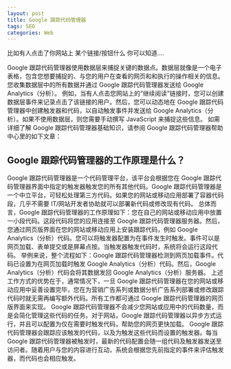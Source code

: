 ```yaml
---
layout: post
title: Google 跟踪代码管理器　　
tags: SEO
categories: Web
---
```


比如有人点击了你网站上 某个链接/按钮什么 你可以知道....



Google 跟踪代码管理器使用数据层来捕捉关键的数据点。数据层就像是一个电子表格，包含您想要捕捉的、与您的用户在查看的网页和和执行的操作相关的信息。您收集数据层中的所有数据并通过 Google 跟踪代码管理器发送给 Google Analytics（分析）。
例如，当有人点击您网站上的“继续阅读”链接时，您可以创建数据层事件来记录点击了该链接的用户。然后，您可以动态地在 Google 跟踪代码管理器中创建触发器和代码，以自动触发事件并发送给 Google Analytics（分析）。如果不使用数据层，则您需要手动撰写 JavaScript 来捕捉这些信息。
如需详细了解 Google 跟踪代码管理器基础知识，请参阅 Google 跟踪代码管理器帮助中心里的如下文章：








## Google 跟踪代码管理器的工作原理是什么？
Google 跟踪代码管理器是一个代码管理平台，该平台会根据您在 Google 跟踪代码管理器界面中指定的触发器触发您的所有其他代码。Google 跟踪代码管理器是一个中立平台，可轻松处理第三方代码。如果您的网站或移动应用部署了容器代码段，几乎不需要 IT/网站开发者协助就可以部署新代码或修改现有代码。
总体而言，Google 跟踪代码管理器的工作原理如下：您在自己的网站或移动应用中放置一小段代码。这段代码将您的应用连接至 Google 跟踪代码管理器服务器。然后，您通过网页版界面在您的网站或移动应用上安装跟踪代码，例如 Google Analytics（分析）代码。您可以将触发器配置为在事件发生时触发。事件可以是网页加载、表单提交或是屏幕点按。当触发器触发代码时，系统将会运行这段代码。
举例来说，整个流程如下：Google 跟踪代码管理器检测到网页加载事件。代码已设置为在网页加载时触发 Google Analytics（分析）代码。然后，Google Analytics（分析）代码会将其数据发回 Google Analytics（分析）服务器。
上述工作方式的优势在于，通常情况下，一旦 Google 跟踪代码管理器在您的网站或移动应用中妥善设置完毕，您在为营销广告系列或数据分析广告系列部署或修改跟踪代码时就无需再编写额外代码。所有工作都可通过 Google 跟踪代码管理器的网页版界面来实现。
Google 跟踪代码管理器不会减少您网站或应用中的代码数量，而是会简化管理这些代码的任务。对于网站，Google 跟踪代码管理器以异步方式运行，并且可以配置为仅在需要时触发代码，帮助您的网页更快加载。
Google 跟踪代码管理器会跟踪应该触发的代码，以及为触发这些代码而设置的触发器。每当 Google 跟踪代码管理器被触发时，最新的代码配置会随一组代码及触发器发送至访问者。随着用户与您的内容进行互动，系统会根据您先前指定的事件来评估触发器，而代码也会相应触发。
